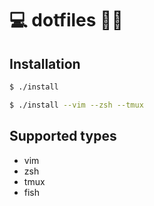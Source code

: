 # 💻 dotfiles 💨💨

Installation
-------------------

```bash
$ ./install
```
```bash
$ ./install --vim --zsh --tmux
```

Supported types
-------------------
* vim
* zsh
* tmux
* fish
